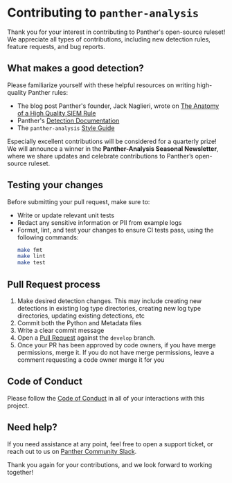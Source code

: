 # Contributing to `panther-analysis`

Thank you for your interest in contributing to Panther's open-source ruleset! We appreciate all types of contributions, including new detection rules, feature requests, and bug reports.

## What makes a good detection?

Please familiarize yourself with these helpful resources on writing high-quality Panther rules:

- The blog post Panther's founder, Jack Naglieri, wrote on [The Anatomy of a High Quality SIEM Rule](https://jacknaglieri.substack.com/p/hq-siem-rules)
- Panther's [Detection Documentation](https://docs.panther.com/detections)
- The `panther-analysis` [Style Guide](https://github.com/panther-labs/panther-analysis/blob/main/style_guides/STYLE_GUIDE.md)

Especially excellent contributions will be considered for a quarterly prize! We will announce a winner in the **Panther-Analysis Seasonal Newsletter**, where we share updates and celebrate contributions to Panther’s open-source ruleset.

## Testing your changes

Before submitting your pull request, make sure to:

- Write or update relevant unit tests
- Redact any sensitive information or PII from example logs
- Format, lint, and test your changes to ensure CI tests pass, using the following commands:
  ```bash
  make fmt
  make lint
  make test
  ```

## Pull Request process

1. Make desired detection changes. This may include creating new detections in existing log type directories, creating new log type directories, updating existing detections, etc
2. Commit both the Python and Metadata files
3. Write a clear commit message
4. Open a [Pull Request](https://github.com/panther-labs/panther-analysis/pulls) against the `develop` branch.
5. Once your PR has been approved by code owners, if you have merge permissions, merge it. If you do not have merge permissions, leave a comment requesting a code owner merge it for you

## Code of Conduct

Please follow the [Code of Conduct](https://github.com/panther-labs/panther-analysis/blob/main/CODE_OF_CONDUCT.md)
in all of your interactions with this project.

## Need help?

If you need assistance at any point, feel free to open a support ticket, or reach out to us on [Panther Community Slack](https://pnthr.io/community).

Thank you again for your contributions, and we look forward to working together!

